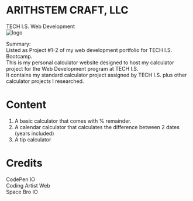 # ARITHSTEM CRAFT, LLC
TECH I.S. Web Development<br>
![logo](https://github.com/KLiang0712/ITWEBCLOUDS0712/assets/41204344/8e6cebbf-f151-40ed-9636-e7667cbf0a48)

<!-- Live Demo: --> 

Summary:<br>
Listed as Project #1-2 of my web development portfolio for TECH I.S. Bootcamp.<br>
This is my personal calculator website designed to host my calculator project for the Web Development program at TECH I.S.<br>
It contains my standard calculator project assigned by TECH I.S. plus other calculator projects I researched.

# Content
1. A basic calculator that comes with % remainder.
2. A calendar calculator that calculates the difference between 2 dates (years included) 
3. A tip calculator 

# Credits
CodePen IO<br>
Coding Artist Web<br>
Space Bro IO
